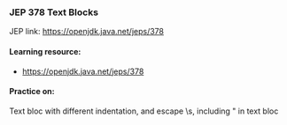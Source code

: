 ### JEP 378 Text Blocks

JEP link: https://openjdk.java.net/jeps/378

#### Learning resource:
- https://openjdk.java.net/jeps/378

#### Practice on:
Text bloc with different indentation, and escape \s, including " in text bloc